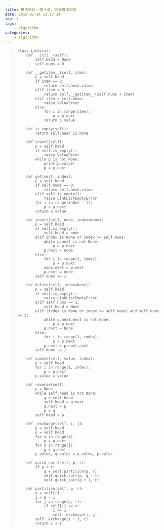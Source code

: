 ```yaml
---
title: 算法导论——第十章、链表算法实现
date: 2019-01-14 13:17:34
top: 1
tags: 
	- algorithm
categories: 
	- algorithm
---
```

>     
>     class LinkList:
>         def __init__(self):
>             self.head = None
>             self.nums = 0
>     
>         def __getitem__(self, item):
>             p = self.head
>             if item == 0:
>                 return self.head.value
>             elif item < 0:
>                 return self.__getitem__(self.nums + item)
>             elif item > self.nums:
>                 raise ValueError
>             else:
>                 for i in range(item):
>                     p = p.next
>                 return p.value
>     
>         def is_empty(self):
>             return self.head is None
>     
>         def travel(self):
>             p = self.head
>             if self.is_empty():
>                 raise ValueError
>             while p is not None:
>                 print(p.value)
>                 p = p.next
>     
>         def get(self, index):
>             p = self.head
>             if self.nums == 0:
>                 return self.head.value
>             elif self.is_empty():
>                 raise LinkListEmptyError
>             for i in range(index - 1):
>                 p = p.next
>             return p.value
>     
>         def insert(self, node, index=None):
>             p = self.head
>             if self.is_empty():
>                 self.head = node
>             elif index is None or index >= self.nums:
>                 while p.next is not None:
>                     p = p.next
>                 p.next = node
>             else:
>                 for i in range(1, index):
>                     p = p.next
>                 node.next = p.next
>                 p.next = node
>             self.nums += 1
>     
>         def delete(self, index=None):
>             p = self.head
>             if self.is_empty():
>                 raise LinkListEmptyError
>             elif self.nums == 1:
>                 self.head = None
>             elif (index is None or index >= self.nums) and self.nums >= 3:
>                 while p.next.next is not None:
>                     p = p.next
>                 p.next = None
>             else:
>                 for i in range(1, index):
>                     p = p.next
>                 p.next = p.next.next
>             self.nums -= 1
>     
>         def update(self, value, index):
>             p = self.head
>             for i in range(1, index):
>                 p = p.next
>             p.value = value
>     
>         def reverse(self):
>             p = None
>             while self.head is not None:
>                 q = self.head
>                 self.head = q.next
>                 q.next = p
>                 p = q
>             self.head = p
>     
>         def _exchange(self, i, j):
>             p = self.head
>             q = self.head
>             for m in range(i):
>                 p = p.next
>             for n in range(j):
>                 q = q.next
>             p.value, q.value = q.value, p.value
>     
>         def quick_sort(self, p, r):
>             if p < r:
>                 q = self.partition(p, r)
>                 self.quick_sort(p, q - 1)
>                 self.quick_sort(q + 1, r)
>     
>         def partition(self, p, r):
>             x = self[r]
>             i = p - 1
>             for j in range(p, r):
>                 if self[j] <= x:
>                     i += 1
>                     self._exchange(i, j)
>             self._exchange(i + 1, r)
>             return i + 1